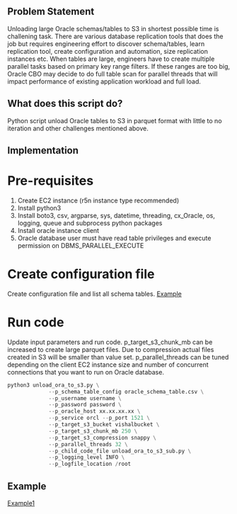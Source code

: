 
## Problem Statement
Unloading large Oracle schemas/tables to S3 in shortest possible time is challening task. There are various database replication tools that does the job but requires engineering effort to discover schema/tables, learn replication tool, create configuration and automation, size replication instances etc. When tables are large, engineers have to create multiple parallel tasks based on primary key range filters. If these ranges are too big, Oracle CBO may decide to do full table scan for parallel threads that will impact performance of existing application workload and full load.

## What does this script do?

Python script unload Oracle tables to S3 in parquet format with little to no iteration and other challenges mentioned above.

## Implementation

# Pre-requisites

1. Create EC2 instance (r5n instance type recommended)
2. Install python3
3. Install boto3, csv, argparse, sys, datetime, threading, cx_Oracle, os, logging, queue and subprocess python packages
4. Install oracle instance client
5. Oracle database user must have read table privileges and execute permission on DBMS_PARALLEL_EXECUTE

# Create configuration file

Create configuration file and list all schema tables.
[Example](https://github.com/vishaldesai/Oracle_Tools/blob/master/oracle_unload_to_s3/code/oracle_schema_table.csv)

# Run code

Update input parameters and run code. p_target_s3_chunk_mb can be increased to create large parquet files. Due to compression actual files created in S3 will be smaller than value set. p_parallel_threads can be tuned depending on the client EC2 instance size and number of concurrent connections that you want to run on Oracle database. 

```python
python3 unload_ora_to_s3.py \
             --p_schema_table_config oracle_schema_table.csv \
             --p_username username \
             --p_password password \
             --p_oracle_host xx.xx.xx.xx \
             --p_service orcl --p_port 1521 \
             --p_target_s3_bucket vishalbucket \
             --p_target_s3_chunk_mb 250 \
             --p_target_s3_compression snappy \
             --p_parallel_threads 32 \
             --p_child_code_file unload_ora_to_s3_sub.py \
             --p_logging_level INFO \
             --p_logfile_location /root
 ```

## Example

[Example1](https://github.com/vishaldesai/Oracle_Tools/blob/master/oracle_unload_to_s3/example/Example1.md)

